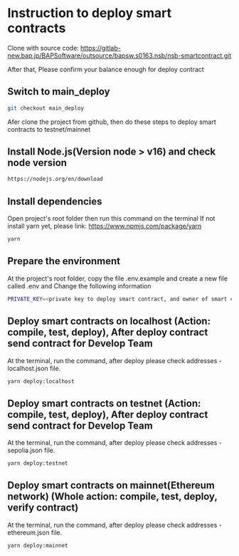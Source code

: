 # Instruction to deploy smart contracts

Clone with source code: https://gitlab-new.bap.jp/BAPSoftware/outsource/bapsw.s0163.nsb/nsb-smartcontract.git

After that, Please confirm your balance enough for deploy contract

## Switch to main_deploy

```sh
git checkout main_deploy
```

Afer clone the project from github, then do these steps to deploy smart contracts to testnet/mainnet

## Install Node.js(Version node > v16) and check node version

```sh
https://nodejs.org/en/download
```

## Install dependencies

Open project's root folder then run this command on the terminal If not install yarn yet, please link: https://www.npmjs.com/package/yarn

```sh
yarn
```

## Prepare the environment

At the project's root folder, copy the file .env.example and create a new file called .env and
Change the following information

```sh
PRIVATE_KEY=<private key to deploy smart contract, and owner of smart contract>
```

## Deploy smart contracts on localhost (Action: compile, test, deploy), After deploy contract send contract for Develop Team

At the terminal, run the command, after deploy please check addresses - localhost.json file.

```sh
yarn deploy:localhost
```

## Deploy smart contracts on testnet (Action: compile, test, deploy), After deploy contract send contract for Develop Team

At the terminal, run the command, after deploy please check addresses - sepolia.json file.

```sh
yarn deploy:testnet
```

## Deploy smart contracts on mainnet(Ethereum network) (Whole action: compile, test, deploy, verify contract)

At the terminal, run the command, after deploy please check addresses - ethereum.json file.

```sh
yarn deploy:mainnet
```

